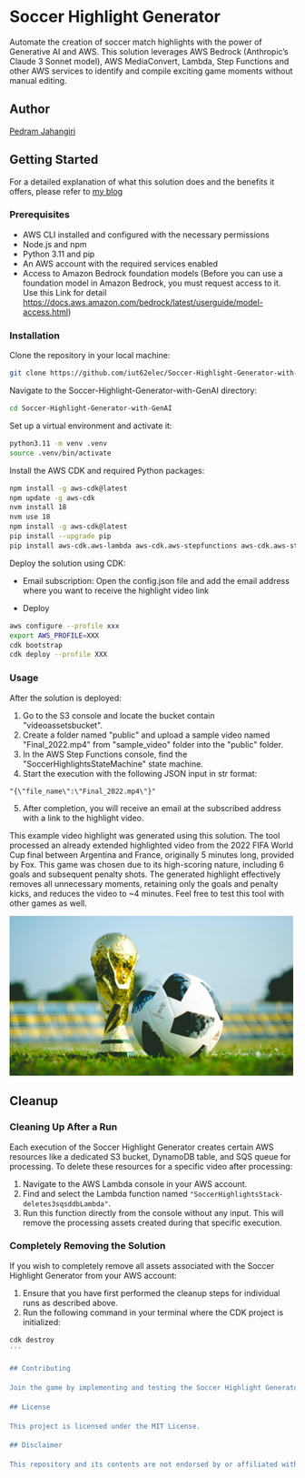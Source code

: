 
# Soccer Highlight Generator

Automate the creation of soccer match highlights with the power of Generative AI and AWS. This solution leverages AWS Bedrock (Anthropic’s Claude 3 Sonnet model), AWS MediaConvert, Lambda, Step Functions and other AWS services to identify and compile exciting game moments without manual editing.

## Author

[Pedram Jahangiri](www.linkedin.com/in/pedram-jahangiri)

## Getting Started

For a detailed explanation of what this solution does and the benefits it offers, please refer to [my blog](https://medium.com/@pedram.jahangiri62/accelerating-sport-highlights-generation-with-genai-ffdfd5c51685)

### Prerequisites

- AWS CLI installed and configured with the necessary permissions
- Node.js and npm
- Python 3.11 and pip
- An AWS account with the required services enabled
- Access to Amazon Bedrock foundation models (Before you can use a foundation model in Amazon Bedrock, you must request access to it. Use this Link for detail <https://docs.aws.amazon.com/bedrock/latest/userguide/model-access.html>)

### Installation

Clone the repository in your local machine:

```bash
git clone https://github.com/iut62elec/Soccer-Highlight-Generator-with-GenAI.git
```


Navigate to the Soccer-Highlight-Generator-with-GenAI directory:

```bash
cd Soccer-Highlight-Generator-with-GenAI
```

Set up a virtual environment and activate it:

```bash
python3.11 -m venv .venv
source .venv/bin/activate
```

Install the AWS CDK and required Python packages:

```bash
npm install -g aws-cdk@latest
npm update -g aws-cdk
nvm install 18
nvm use 18
npm install -g aws-cdk@latest
pip install --upgrade pip
pip install aws-cdk.aws-lambda aws-cdk.aws-stepfunctions aws-cdk.aws-stepfunctions-tasks aws-cdk.aws-cloudfront aws_cdk.aws_cloudfront_origins aws-cdk.aws-s3-deployment
```

Deploy the solution using CDK:

- Email subscription: Open the config.json file and add the email address where you want to receive the highlight video link

- Deploy

```bash
aws configure --profile xxx
export AWS_PROFILE=XXX
cdk bootstrap
cdk deploy --profile XXX
```

### Usage

After the solution is deployed:

1. Go to the S3 console and locate the bucket contain "videoassetsbucket".
2. Create a folder named "public" and upload a sample video named "Final_2022.mp4" from "sample_video" folder into the "public" folder.
3. In the AWS Step Functions console, find the "SoccerHighlightsStateMachine" state machine.
4. Start the execution with the following JSON input in str format:

```
"{\"file_name\":\"Final_2022.mp4\"}"
```
5. After completion, you will receive an email at the subscribed address with a link to the highlight video.


This example video highlight was generated using this solution. The tool processed an already extended highlighted video from the 2022 FIFA World Cup final between Argentina and France, originally 5 minutes long, provided by Fox. This game was chosen due to its high-scoring nature, including 6 goals and subsequent penalty shots. The generated highlight effectively removes all unnecessary moments, retaining only the goals and penalty kicks, and reduces the video to ~4 minutes. Feel free to test this tool with other games as well.


<a href="https://vimeo.com/935254589?share=copy">
    <img src="./sample_video/cover.jpg" alt="Watch the video" width="500"/>
</a>


## Cleanup

### Cleaning Up After a Run

Each execution of the Soccer Highlight Generator creates certain AWS resources like a dedicated S3 bucket, DynamoDB table, and SQS queue for processing. To delete these resources for a specific video after processing:

1. Navigate to the AWS Lambda console in your AWS account.
2. Find and select the Lambda function named `"SoccerHighlightsStack-deletes3sqsddbLambda"`.
3. Run this function directly from the console without any input. This will remove the processing assets created during that specific execution.

### Completely Removing the Solution

If you wish to completely remove all assets associated with the Soccer Highlight Generator from your AWS account:

1. Ensure that you have first performed the cleanup steps for individual runs as described above.
2. Run the following command in your terminal where the CDK project is initialized:

```bash
cdk destroy
'''

## Contributing

Join the game by implementing and testing the Soccer Highlight Generator. Your feedback and contributions are welcome. Please follow the instructions in the repository and share your experiences to enhance sports entertainment with AWS and Generative AI.

## License

This project is licensed under the MIT License.

## Disclaimer

This repository and its contents are not endorsed by or affiliated with Amazon Web Services (AWS) or any other third-party entities. It represents my personal viewpoints and not those of my past or current employers. All third-party libraries, modules, plugins, and SDKs are the property of their respective owners.



